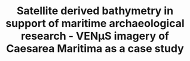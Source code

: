 ---
title: "Satellite derived bathymetry in support of maritime archaeological research - VENμS imagery of Caesarea Maritima as a case study"
authors: "Diaz, G., Y. Lehahn, E. Nantet"
journal: "Remote Sensing"
volume: "16"
pages: "1218"
year: 2024
doi: "10.3390/rs16071218"
url: "https://doi.org/10.3390/rs16071218"
pdf: false
openAccess: true
abstract: ""
keywords: ["satellite bathymetry", "maritime archaeology", "VENμS", "Caesarea Maritima"]
featured: false
---